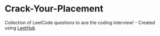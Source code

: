 # Crack-Your-Placement
Collection of LeetCode questions to ace the coding interview! - Created using [LeetHub](https://github.com/QasimWani/LeetHub)
